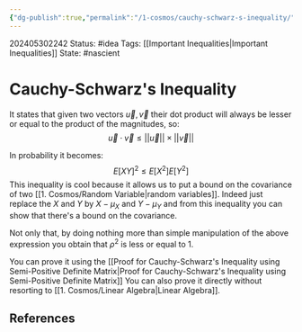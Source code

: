 ```yaml
---
{"dg-publish":true,"permalink":"/1-cosmos/cauchy-schwarz-s-inequality/","created":"2024-08-31T23:47:13.558-04:00","updated":"2024-05-30T23:11:12.077-04:00"}
---
```


202405302242
Status: #idea
Tags: [[Important Inequalities\|Important Inequalities]]
State: #nascient
# Cauchy-Schwarz's Inequality
It states that given two vectors $\vec u, \vec v$ their dot product will always be lesser or equal to the product of the magnitudes, so:
$$
\vec u\cdot \vec v \leq ||\vec u|| \times ||\vec v||
$$

In probability it becomes:
$$
E[XY]^2 \le E[X^2]E[Y^2]
$$
This inequality is cool because it allows us to put a bound on the covariance of two [[1. Cosmos/Random Variable\|random variables]]. Indeed just replace the $X$ and $Y$ by $X-\mu_X$ and $Y-\mu_Y$ and from this inequality you can show that there's a bound on the covariance. 

Not only that, by doing nothing more than simple manipulation of the above expression you obtain that $\rho^2$ is less or equal to $1$.

You can prove it using the [[Proof for Cauchy-Schwarz's Inequality using Semi-Positive Definite Matrix\|Proof for Cauchy-Schwarz's Inequality using Semi-Positive Definite Matrix]]
You can also prove it directly without resorting to [[1. Cosmos/Linear Algebra\|Linear Algebra]].
## References
